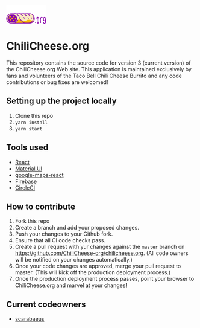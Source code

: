 ![ChiliCheese.org Logo](https://raw.githubusercontent.com/ChiliCheese-org/chilicheese.org/master/public/images/logo-50.png)

# ChiliCheese.org 
This repository contains the source code for version 3 (current version) of the ChiliCheese.org Web site.  This application is maintained exclusively by fans and volunteers of the Taco Bell Chili Cheese Burrito and any code contributions or bug fixes are welcomed!

## Setting up the project locally
1. Clone this repo
2. `yarn install`
3. `yarn start`

## Tools used
 - [React](https://reactjs.org/)
 - [Material UI](https://material-ui.com/)
 - [google-maps-react](https://github.com/fullstackreact/google-maps-react)
 - [Firebase](https://firebase.google.com/)
 - [CircleCI](https://circleci.com/)

## How to contribute

1. Fork this repo
2. Create a branch and add your proposed changes.
3. Push your changes to your Github fork.
4. Ensure that all CI code checks pass.
5. Create a pull request with yur changes against the `master` branch on https://github.com/ChiliCheese-org/chilicheese.org. (All code owners will be notified on your changes automatically.)
6. Once your code changes are approved, merge your pull request to master. (This will kick off the production deployment process.)
7. Once the production deployment process passes, point your browser to ChiliCheese.org and marvel at your changes!

## Current codeowners
- [scarabaeus](https://github.com/scarabaeus)
